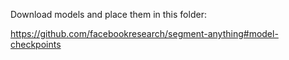 Download models and place them in this folder:

https://github.com/facebookresearch/segment-anything#model-checkpoints